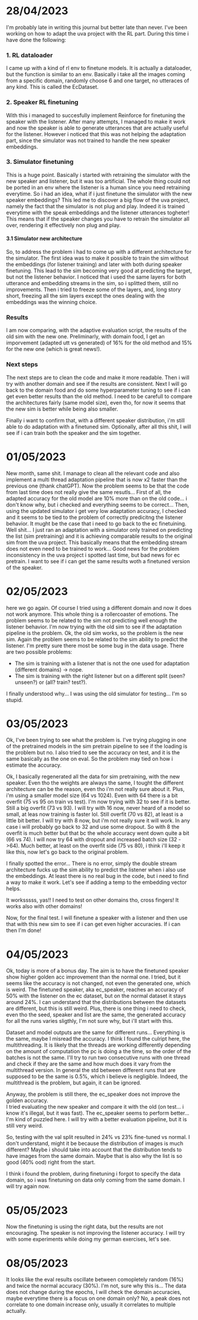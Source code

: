 # 28/04/2023

I'm probably late in writing this journal but better late than never.
I've been working on how to adapt the uva project with the RL part. During this time i have done the following:

### 1. RL dataloader

I came up with a kind of rl env to finetune models. It is actually a dataloader, but the function is similar to an env.
Basically i take all the images coming from a specific domain, randomly choose 6 and one target, no utteraces of any
kind.
This is called the EcDataset.

### 2. Speaker RL finetuning

With this i managed to succesfully implement Reinforce for finetuning the speaker with the listener. After many
attempts,
I managed to make it work and now the speaker is able to generate utterances that are actually useful for the listener.
However i noticed that this was not helping the adaptation part, since the simulator was not trained to handle the new
speaker embeddings.

### 3. Simulator finetuning

This is a huge point. Basically i started with retraining the simulator with the new speaker and listener, but it was
too artificial.
The whole thing could not be ported in an env where the listener is a human since you need retraining everytime.
So i had an idea, what if i just finetune the simulator with the new speaker embeddings?
This led me to discover a big flow of the uva project, namely the fact that the simulator is not plug and play. Indeed
it is
trained everytime with the speak embeddings and the listener utterances togheter! This means that if the speaker changes
you have to retrain the simulator all over,
rendering it effectively non plug and play.

#### 3.1 Simulator new architecture

So, to address the problem i had to come up with a different architecture for the simulator. The first idea was to make
it possible
to train the sim without the embeddings (for listener training) and later with both during speaker finetuning.
This lead to the sim becoming very good at predicting the target, but not the listener behavior.
I noticed that i used the same layers for both utterance and embedding streams in the sim, so i splitted them, still no
improvements.
Then i tried to freeze some of the layers, and, long story short, freezing all the sim layers except the ones dealing
with the embeddings was the winning choice.

### Results

I am now comparing, with the adaptive evaluation script, the results of the old sim with the new one. Preliminarly, with
domain food, I
get an imporvement (adapted utt vs generated) of 16% for the old method and 15% for the new one (which is great news!).

### Next steps

The next steps are to clean the code and make it more readable. Then i will try with another domain and see if the
results are consistent.
Next I will go back to the domain food and do some hyperparameter tuning to see if i can get even better results than
the old method.
I need to be carefull to compare the architectures fairly (same model size), even tho, for now it seems that the new sim
is better while being also smaller.

Finally i want to confirm that, with a different speaker distribution, i'm still able to do adaptation with a finetuned
sim.
Optionally, after all this shit, I will see if i can train both the speaker and the sim together.

# 01/05/2023

New month, same shit.
I manage to clean all the relevant code and also implement a multi thread adaptation pipeline that is now x2 faster than
the previous one (thank chatGPT).
Now the problem seems to be that the code from last time does not really give the same resutls...
First of all, the adapted accuracy for the old model are 10% more than on the old code... i don't know why, but i
checked and everything seems to be correct...
Then, using the updated simulator i get very low adaptation accuracy, I checked and it seems to be tied to the problem
of correctly predicitng
the listener behavior. It mught be the case that i need to go back to the ec finetuining.
Well shit... I just ran an adaptation with a simulator only trained on predicting the list (sim pretraining) and it is
achieving comparable results to the
original sim from the uva project. This basically means that the embedding stream does not even need to be trained to
work...
Good news for the problem inconsistency in the uva project i spotted last time, but bad news for ec pretrain. I want to
see if i can get the same
results woth a finetuned version of the speaker.

# 02/05/2023

here we go again. Of course I tried using a different domain and now it does not work anymore. This whole thing is a
rollercoaster of emotions.
The problem seems to be related to the sim not predicting well enough the listener behavior. I'm now trying with the old
sim to see if the adaptation pipeline is the problem. Ok, the old sim works, so the problem is the new sim. Again the
problem seems to be
related to the sim ability to predict the listener. I'm pretty sure there most be some bug in the data usage. There are
two possible problems:

- The sim is training with a listener that is not the one used for adaptation (different domains) -> nope.
- The sim is training with the right listener but on a different split (seen? unseen?) or (all? train? test?).

I finally understood why... I was using the old simulator for testing... I'm so stupid.

# 03/05/2023

Ok, I've been trying to see what the problem is. I've trying plugging in one of the pretrained models in the sim
pretrain pipeline to see if the loading is the problem but no. I also tried to see the accuracy on test, and it is the
same basically as the one on eval. So the problem may tied on how i estimate the accuracy.

Ok, I basically regenerated all the data for sim pretraining, with the new speaker. Even tho the weights are always the
same, I tought the different architecture can be the reason, even tho i'm not really sure about it. Plus, i'm using a
smaller model size (64 vs 1024). Even with 64 there is a bit overfit (75 vs 95 on train vs test). I'm now trying with 32
to see if it is better.
Still a big overfit (73 vs 93). I will try with 16 now, never heard of a model so small, at leas now training is faster
lol.
Still overfit (70 vs 82), at least is a little bit better. I will try with 8 now, but i'm not really sure it will work.
In any case i will probably go back to 32 and use some dropout. So with 8 the overfit is much better but that bc the
whole accuracy went down quite a bit (66 vs 74). I will now try 64 with dropout and increased batch size (32 ->64). Much
better, at least on the overfit side (75 vs 80), i think i'll keep it like this, now let's go back to the original
problem.

I finally spotted the error... There is no error, simply the double stream architecture fucks up the sim ability to
predict the listener when i also use the embeddings. At least there is no real bug in the code, but i need to find a way
to make it work.
Let's see if adding a temp to the embedding vector helps.

It worksssss, yas!!
I need to test on other domains tho, cross fingers!
It works also with other domains!

Now, for the final test. I will finetune a speaker with a listener and then use that with this new sim to see if i can
get even higher accuracies. If i can then I'm done!

# 04/05/2023

Ok, today is more of a bonus day. The aim is to have the finetuned speaker show higher golden acc improvement than the
normal one.
I tried, but it seems like the accuracy is not changed, not even the generated one, which is weird. The finetuned
speaker, aka ec_speaker, reaches an accuracy of 50% with the listener on the ec dataset, but on the normal dataset it
stays around 24%.
I can understand that the distributions between the datasets are different, but this is still weird. Plus, there is one
thing i need to check, even tho the seed, speaker and list are the same, the generated accuracy for all the runs varies
sligthly, I'm not sure why, but i'll start with this.

Dataset and model outputs are the same for different runs... Everything is the same, maybe I misread the accuracy.
I think I found the culript here, the multithreading. It is likely that the threads are working differently depending on
the amount of computation the pc is doing a the time, so the order of the batches is not the same. I'll try to run two
consecutive runs with one thread and check if they are the same and how much does it vary from the multithread version.
In general the std between different runs that are supposed to be the same is 0.5%, which i believe is negligible.
Indeed, the multithread is the problem, but again, it can be ignored.

Anyway, the problem is still there, the ec_speaker does not improve the golden accuracy.  
I tried evaluating the new speaker and compare it with the old (on test... i know it's illegal, but it was fast). The
ec_speaker seems to perform better... I'm kind of puzzled here. I will try with a better evaluation pipeline, but it is
still very weird.

So, testing with the val split resulted in 24% vs 23% fine-tuned vs normal. I don't understand, might it be because the
distribution of images is much different?
Maybe i should take into account that the distribution tends to have images from the same domain. Maybe that is also why
the list is so good (40% ood) right from the start.

I think i found the problem, during finetuning i forgot to specify the data domain, so i was finetuning on data only
coming from the same domain. I will try again now.

# 05/05/2023

Now the finetuning is using the right data, but the results are not encouraging. The speaker is not improving the
listener accuracy. I will try with some experiments while doing my german exercises, let's see.

# 08/05/2023

It looks like the eval results oscillate between comopletely random (16%) and twice the normal accuracy (30%). I'm not,
sure why this is...
The data does not change during the epochs, I will check the domain accuracies, maybe everytime there is a focus on one
domain only? No, a peak does not correlate to one domain increase only, usually it correlates to multiple actually.